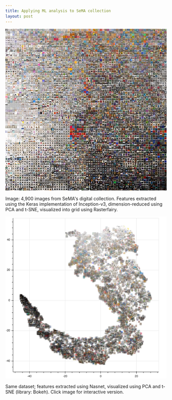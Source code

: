 ```yaml
---
title: Applying ML analysis to SeMA collection
layout: post
---
```


![Image: 4,900 images from SeMA's digital collection. Features extracted using the Keras implementation of Inception-v3, dimension-reduced using PCA and t-SNE, visualized into grid using Rasterfairy.](/assets/img/tsne-inceptionv3-grid.jpg)

Image: 4,900 images from SeMA's digital collection. Features extracted using the Keras implementation of Inception-v3, dimension-reduced using PCA and t-SNE, visualized into grid using Rasterfairy.

[![Image: 4,900 images from SeMA's digital collection; features extracted using Nasnet, visualized using PCA and t-SNE (library: Bokeh).](/assets/img/tsne-nasnet.png)](/assets/sema-collection-test-tooltip.html)

Same dataset; features extracted using Nasnet, visualized using PCA and t-SNE (library: Bokeh). Click image for interactive version.